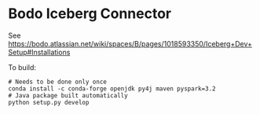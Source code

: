 # Bodo Iceberg Connector

See https://bodo.atlassian.net/wiki/spaces/B/pages/1018593350/Iceberg+Dev+Setup#Installations

To build:

    # Needs to be done only once
    conda install -c conda-forge openjdk py4j maven pyspark=3.2
    # Java package built automatically
    python setup.py develop
